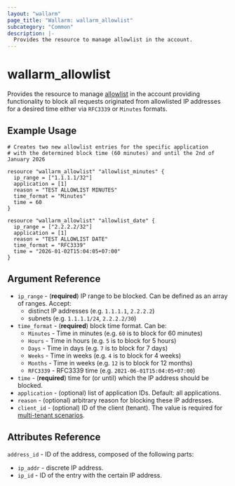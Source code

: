 ```yaml
---
layout: "wallarm"
page_title: "Wallarm: wallarm_allowlist"
subcategory: "Common"
description: |-
  Provides the resource to manage allowlist in the account.
---
```


# wallarm_allowlist

Provides the resource to manage [allowlist][1] in the account providing functionality to block all requests originated from allowlisted IP addresses for a desired time either via `RFC3339` or `Minutes` formats.

## Example Usage

```hcl
# Creates two new allowlist entries for the specific application
# with the determined block time (60 minutes) and until the 2nd of January 2026

resource "wallarm_allowlist" "allowlist_minutes" {
  ip_range = ["1.1.1.1/32"]
  application = [1]
  reason = "TEST ALLOWLIST MINUTES"
  time_format = "Minutes"
  time = 60
}

resource "wallarm_allowlist" "allowlist_date" {
  ip_range = ["2.2.2.2/32"]
  application = [1]
  reason = "TEST ALLOWLIST DATE"
  time_format = "RFC3339"
  time = "2026-01-02T15:04:05+07:00"
}
```

## Argument Reference

* `ip_range` - (**required**) IP range to be blocked. Can be defined as an array of ranges. Accept:
  - distinct IP addresses (e.g. `1.1.1.1`, `2.2.2.2`)
  - subnets (e.g. `1.1.1.1/24`, `2.2.2.2/30`)
* `time_format` - (**required**) block time format.
  Can be:
  - `Minutes` - Time in minutes (e.g. `60` is to block for 60 minutes)
  - `Hours` - Time in hours (e.g. `5` is to block for 5 hours)
  - `Days` - Time in days (e.g. `7` is to block for 7 days)
  - `Weeks` - Time in weeks (e.g. `4` is to block for 4 weeks)
  - `Months` - Time in weeks (e.g. `12` is to block for 12 months)
  - `RFC3339` - RFC3339 time (e.g. `2021-06-01T15:04:05+07:00`)
* `time` - (**required**) time for (or until) which the IP address should be blocked.
* `application` - (optional) list of application IDs.
  Default: all applications.
* `reason` - (optional) arbitrary reason for blocking these IP addresses.
* `client_id` - (optional) ID of the client (tenant). The value is required for [multi-tenant scenarios][2].

## Attributes Reference

`address_id` - ID of the address, composed of the following parts:

- `ip_addr` - discrete IP address.
- `ip_id` - ID of the entry with the certain IP address.

[1]: https://docs.wallarm.com/user-guides/ip-lists/allowlist/
[2]: https://docs.wallarm.com/installation/multi-tenant/overview/
